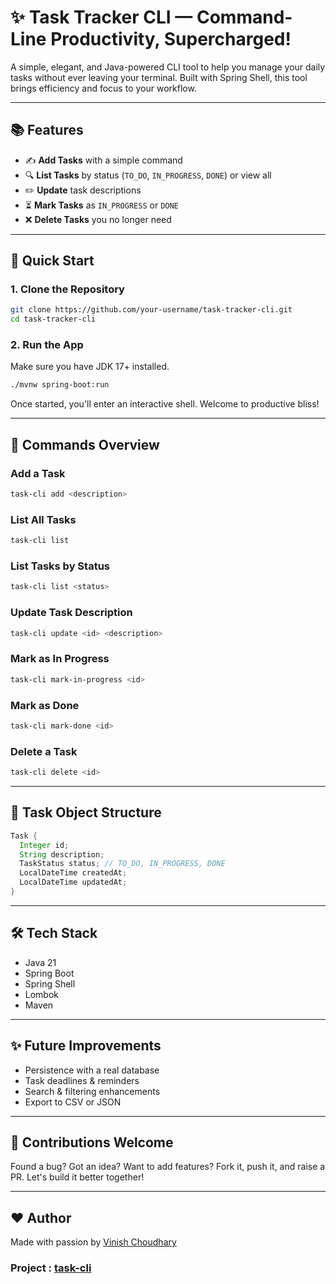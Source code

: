 # ✨ Task Tracker CLI — Command-Line Productivity, Supercharged!

A simple, elegant, and Java-powered CLI tool to help you manage your daily tasks without ever leaving your terminal. Built with Spring Shell, this tool brings efficiency and focus to your workflow.

---

## 📚 Features

* ✍️ **Add Tasks** with a simple command
* 🔍 **List Tasks** by status (`TO_DO`, `IN_PROGRESS`, `DONE`) or view all
* ✏️ **Update** task descriptions
* ⏳ **Mark Tasks** as `IN_PROGRESS` or `DONE`
* ❌ **Delete Tasks** you no longer need

---

## 🚀 Quick Start

### 1. Clone the Repository

```bash
git clone https://github.com/your-username/task-tracker-cli.git
cd task-tracker-cli
```

### 2. Run the App

Make sure you have JDK 17+ installed.

```bash
./mvnw spring-boot:run
```

Once started, you'll enter an interactive shell. Welcome to productive bliss!

---

## 🔧 Commands Overview

### Add a Task

```bash
task-cli add <description>
```

### List All Tasks

```bash
task-cli list
```

### List Tasks by Status

```bash
task-cli list <status>
```

### Update Task Description

```bash
task-cli update <id> <description>
```

### Mark as In Progress

```bash
task-cli mark-in-progress <id>
```

### Mark as Done

```bash
task-cli mark-done <id>
```

### Delete a Task

```bash
task-cli delete <id>
```

---

## 📄 Task Object Structure

```java
Task {
  Integer id;
  String description;
  TaskStatus status; // TO_DO, IN_PROGRESS, DONE
  LocalDateTime createdAt;
  LocalDateTime updatedAt;
}
```

---

## 🛠️ Tech Stack

* Java 21
* Spring Boot
* Spring Shell
* Lombok
* Maven

---

## ✨ Future Improvements

* Persistence with a real database
* Task deadlines & reminders
* Search & filtering enhancements
* Export to CSV or JSON

---

## 🙌 Contributions Welcome

Found a bug? Got an idea? Want to add features? Fork it, push it, and raise a PR. Let's build it better together!

---

## ❤️ Author

Made with passion by [Vinish Choudhary](https://github.com/vinish1997)

### Project : [task-cli](https://roadmap.sh/projects/task-tracker)
